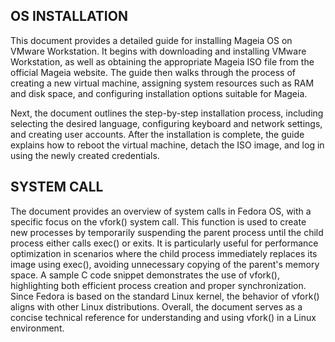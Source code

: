 ## OS INSTALLATION
This document provides a detailed guide for installing Mageia OS on VMware Workstation. 
It begins with downloading and installing VMware Workstation, as well as obtaining the appropriate Mageia ISO file from the official Mageia website. 
The guide then walks through the process of creating a new virtual machine, assigning system resources such as RAM and disk space, and configuring installation options suitable for Mageia.

Next, the document outlines the step-by-step installation process, including selecting the desired language, configuring keyboard and network settings, and creating user accounts.
After the installation is complete, the guide explains how to reboot the virtual machine, detach the ISO image, and log in using the newly created credentials.

## SYSTEM CALL
The document provides an overview of system calls in Fedora OS, with a specific focus on the vfork() system call. 
This function is used to create new processes by temporarily suspending the parent process until the child process either calls exec() or exits. 
It is particularly useful for performance optimization in scenarios where the child process immediately replaces its image using exec(), avoiding unnecessary copying of the parent's memory space.
A sample C code snippet demonstrates the use of vfork(), highlighting both efficient process creation and proper synchronization.
Since Fedora is based on the standard Linux kernel, the behavior of vfork() aligns with other Linux distributions. 
Overall, the document serves as a concise technical reference for understanding and using vfork() in a Linux environment.

